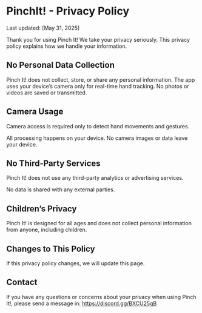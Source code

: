 # PinchIt! - Privacy Policy
Last updated: [May 31, 2025]

Thank you for using Pinch It! We take your privacy seriously. This privacy policy explains how we handle your information.

## No Personal Data Collection
Pinch It! does not collect, store, or share any personal information.
The app uses your device’s camera only for real-time hand tracking. No photos or videos are saved or transmitted.

## Camera Usage
Camera access is required only to detect hand movements and gestures.

All processing happens on your device. No camera images or data leave your device.

## No Third-Party Services
Pinch It! does not use any third-party analytics or advertising services.

No data is shared with any external parties.

## Children’s Privacy
Pinch It! is designed for all ages and does not collect personal information from anyone, including children.

## Changes to This Policy
If this privacy policy changes, we will update this page.

## Contact
If you have any questions or concerns about your privacy when using Pinch It!, please send a message in: https://discord.gg/BXCU25qB


